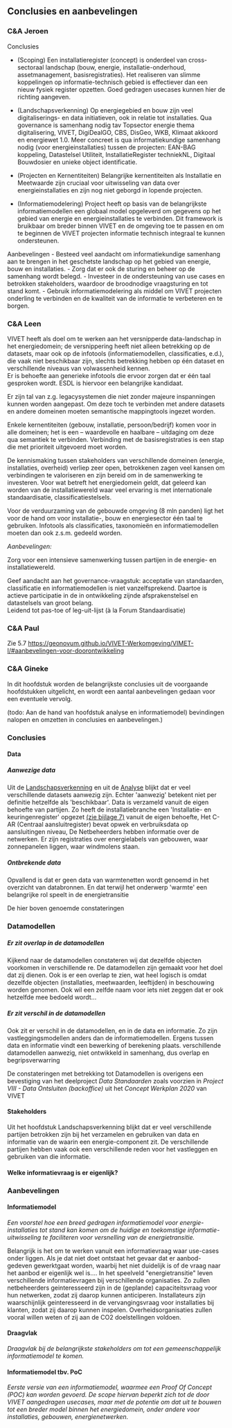 Conclusies en aanbevelingen
---------------------------

### C&A Jeroen

Conclusies

-   (Scoping) Een installatieregister (concept) is onderdeel van cross-sectoraal
    landschap (bouw, energie, installatie-onderhoud, assetmanagement,
    basisregistraties). Het realiseren van slimme koppelingen op
    informatie-technisch gebied is effectiever dan een nieuw fysiek register
    opzetten. Goed gedragen usecases kunnen hier de richting aangeven.

-   (Landschapsverkenning) Op energiegebied en bouw zijn veel digitaliserings-
    en data initiatieven, ook in relatie tot installaties. Qua governance is
    samenhang nodig tav Topsector energie thema digitalisering, VIVET,
    DigiDealGO, CBS, DisGeo, WKB, Klimaat akkoord en energiewet 1.0. Meer
    concreet is qua informatiekundige samenhang nodig (voor energieinstallaties)
    tussen de projecten: EAN-BAG koppeling, Datastelsel Utiliteit,
    InstallatieRegister techniekNL, Digitaal Bouwdosier en unieke object
    identificatie.

-   (Projecten en Kernentiteiten) Belangrijke kernentiteiten als Installatie en
    Meetwaarde zijn cruciaal voor uitwisseling van data over energieinstallaties
    en zijn nog niet geborgd in lopende projecten.

-   (Informatiemodelering) Project heeft op basis van de belangrijkste
    informatiemodellen een globaal model opgeleverd om gegevens op het gebied
    van energie en energieinstallaties te verbinden. Dit framework is bruikbaar
    om breder binnen VIVET en de omgeving toe te passen en om te beginnen de
    VIVET projecten informatie technisch integraal te kunnen ondersteunen.

Aanbevelingen - Besteed veel aandacht om informatiekundige samenhang aan te
brengen in het geschetste landschap op het gebied van energie, bouw en
installaties. - Zorg dat er ook de sturing en beheer op de samenhang wordt
belegd. - Investeer in de ondersteuning van use cases en betrokken stakeholders,
waardoor de broodnodige vraagsturing en tot stand komt. - Gebruik
informatiemodelering als middel om VIVET projecten onderling te verbinden en de
kwaliteit van de informatie te verbeteren en te borgen.

### C&A Leen

VIVET heeft als doel om te werken aan het versnipperde data-landschap in het
energiedomein; de versnippering heeft niet alleen betrekking op de datasets,
maar ook op de infotools (informatiemodellen, classificaties, e.d.), die vaak
niet beschikbaar zijn, slechts betrekking hebben op één dataset en verschillende
niveaus van volwassenheid kennen.  
Er is behoefte aan generieke infotools die ervoor zorgen dat er één taal
gesproken wordt. ESDL is hiervoor een belangrijke kandidaat.

Er zijn tal van z.g. legacysystemen die niet zonder majeure inspanningen kunnen
worden aangepast. Om deze toch te verbinden met andere datasets en andere
domeinen moeten semantische mappingtools ingezet worden.

Enkele kernentiteiten (gebouw, installatie, persoon/bedrijf) komen voor in alle
domeinen; het is een – waardevolle en haalbare – uitdaging om deze qua semantiek
te verbinden. Verbinding met de basisregistraties is een stap die met prioriteit
uitgevoerd moet worden.

De kennismaking tussen stakeholders van verschillende domeinen (energie,
installaties, overheid) verliep zeer open, betrokkenen zagen veel kansen om
verbindingen te valoriseren en zijn bereid om in de samenwerking te investeren.
Voor wat betreft het energiedomein geldt, dat geleerd kan worden van de
installatiewereld waar veel ervaring is met internationale standaardisatie,
classificatiestelsels.

Voor de verduurzaming van de gebouwde omgeving (8 mln panden) ligt het voor de
hand om voor installatie-, bouw en energiesector één taal te gebruiken.
Infotools als classificaties, taxonomieën en informatiemodellen moeten dan ook
z.s.m. gedeeld worden.

*Aanbevelingen:*

Zorg voor een intensieve samenwerking tussen partijen in de energie- en
installatiewereld.

Geef aandacht aan het governance-vraagstuk: acceptatie van standaarden,
classificatie en informatiemodellen is niet vanzelfsprekend. Daartoe is actieve
participatie in de in ontwikkeling zijnde afsprakenstelsel en datastelsels van
groot belang.  
Leidend tot pas-toe of leg-uit-lijst (à la Forum Standaardisatie)

### C&A Paul

Zie 5.7 https://geonovum.github.io/VIVET-Werkomgeving/VIMET-I/#aanbevelingen-voor-doorontwikkeling


### C&A Gineke

In dit hoofdstuk worden de belangrijkste conclusies uit de voorgaande
hoofdstukken uitgelicht, en wordt een aantal aanbevelingen gedaan voor een
eventuele vervolg.

(todo: Aan de hand van hoofdstuk analyse en informatiemodel) bevindingen nalopen
en omzetten in conclusies en aanbevelingen.)

### Conclusies

#### Data

##### Aanwezige data

Uit de [Landschapsverkenning](#landschapsverkenning) en uit de
[Analyse](#analyse) blijkt dat er veel verschillende datasets aanwezig zijn.
Echter 'aanwezig' betekent niet per definitie hetzelfde als 'beschikbaar'. Data
is verzameld vanuit de eigen behoefte van partijen. Zo heeft de
installatiebranche een 'Installatie- en keuringenregister' opgezet [(zie bijlage
7)](#bijlage-7) vanuit de eigen behoefte, Het C-AR (Centraal aansluitregister)
bevat opwek en verbruiksdata op aansluitingen niveau, De Netbeheerders hebben
informatie over de netwerken. Er zijn registraties over energielabels van
gebouwen, waar zonnepanelen liggen, waar windmolens staan.

##### Ontbrekende data

Opvallend is dat er geen data van warmtenetten wordt genoemd in het overzicht
van databronnen. En dat terwijl het onderwerp 'warmte' een belangrijke rol
speelt in de energietransitie

De hier boven genoemde constateringen

### Datamodellen

##### Er zit overlap in de datamodellen

Kijkend naar de datamodellen constateren wij dat dezelfde objecten voorkomen in
verschillende re. De datamodellen zijn gemaakt voor het doel dat zij dienen. Ook
is er een overlap te zien, wat heel logisch is omdat dezelfde objecten
(installaties, meetwaarden, leeftijden) in beschouwing worden genomen. Ook wil
een zelfde naam voor iets niet zeggen dat er ook hetzelfde mee bedoeld wordt...

##### Er zit verschil in de datamodellen

Ook zit er verschil in de datamodellen, en in de data en informatie. Zo zijn
vastleggingsmodellen anders dan de informatiemodellen. Ergens tussen data en
informatie vindt een bewerking of berekening plaats. verschillende datamodellen
aanwezig, niet ontwikkeld in samenhang, dus overlap en begripsverwarring

De constateringen met betrekking tot Datamodellen is overigens een bevestiging
van het deelproject *Data Standaarden* zoals voorzien in *Project VIII - Data
Ontsluiten (backoffice)* uit het *Concept Werkplan 2020* van VIVET

#### Stakeholders

Uit het hoofdstuk Landschapsverkenning blijkt dat er veel verschillende partijen
betrokken zijn bij het verzamelen en gebruiken van data en informatie van de
waarin een energie-component zit. De verschillende partijen hebben vaak ook een
verschillende reden voor het vastleggen en gebruiken van die informatie.

#### Welke informatievraag is er eigenlijk?

### Aanbevelingen

#### Informatiemodel

*Een voorstel hoe een breed gedragen informatiemodel voor energie-installaties
tot stand kan komen om de huidige en toekomstige informatie-uitwisseling te
faciliteren voor versnelling van de energietransitie.*

Belangrijk is het om te werken vanuit een informatievraag waar use-cases onder
liggen. Als je dat niet doet ontstaat het gevaar dat er aanbod-gedeven
gewerktgaat worden, waarbij het niet duidelijk is of de vraag naar het aanbod er
eigenlijk wel is.... In het speelveld "energietransitie" leven verschillende
informatievragen bij verschillende organisaties. Zo zullen netbeheerders
geinteresseerd zijn in de (geplande) capaciteitsvraag voor hun netwerken, zodat
zij daarop kunnen anticiperen. Installateurs zijn waarschijnlijk geinteresseerd
in de vervangingsvraag voor installaties bij klanten, zodat zij daarop kunnen
inspelen. Overheidsorganisaties zullen vooral willen weten of zij aan de CO2
doelstellingen voldoen.

#### Draagvlak

*Draagvlak bij de belangrijkste stakeholders om tot een gemeenschappelijk
informatiemodel te komen.*

#### Informatiemodel tbv. PoC

*Eerste versie van een informatiemodel, waarmee een Proof Of Concept (POC) kan
worden gevoerd. De scope hiervan beperkt zich tot de door VIVET aangedragen
usecases, maar met de potentie om dat uit te bouwen tot een breder model binnen
het energiedomein, onder andere voor installaties, gebouwen, energienetwerken.*

